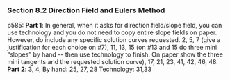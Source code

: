 ### Section 8.2 Direction Field and Eulers Method
p585: **Part 1**: In general, when it asks for direction field/slope field, you can use technology and you do not need to copy entire slope fields on paper. However, do include any specific solution curves requested. 2, 5, 7 (give a justification for each choice on #7), 11, 13, 15 (on #13 and 15 do three mini “slopes” by hand -- then use technology to finish. On paper show the three mini tangents and the requested solution curve), 17, 21, 23, 41, 42, 46, 48. **Part 2**: 3, 4, By hand: 25, 27, 28 Technology: 31,33
